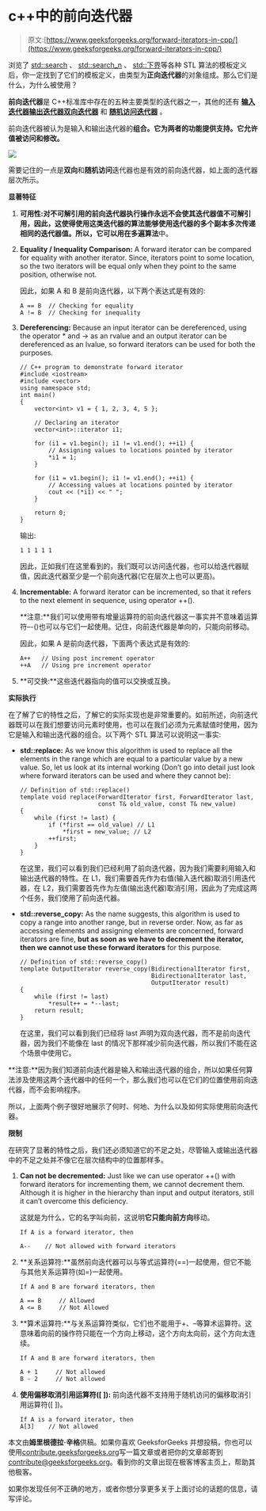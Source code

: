 # c++中的前向迭代器

> 原文:[https://www.geeksforgeeks.org/forward-iterators-in-cpp/](https://www.geeksforgeeks.org/forward-iterators-in-cpp/)

浏览了 [std::search](https://www.geeksforgeeks.org/stdsearch-in-c/) 、 [std::search_n](https://www.geeksforgeeks.org/stdsearch_n-with-example-in-cpp/) 、 [std::下界](https://www.geeksforgeeks.org/stdlower_bound-in-c/)等各种 STL 算法的模板定义后，你一定找到了它们的模板定义，由类型为**正向迭代器**的对象组成。那么它们是什么，为什么被使用？

**前向迭代器**是 C++标准库中存在的五种主要类型的迭代器之一，其他的还有 **[输入迭代器](https://www.geeksforgeeks.org/input-iterators-in-cpp/)****[输出迭代器](https://www.geeksforgeeks.org/output-iterators-c/)****[双向迭代器](https://www.geeksforgeeks.org/bidirectional-iterators-in-cpp/)** 和 **[随机访问迭代器](https://www.geeksforgeeks.org/random-access-iterators-in-cpp/)** 。

前向迭代器被认为是输入和输出迭代器的**组合。它为两者的功能提供支持。它允许值被访问和修改。**

![](img/4ee94c1e4b4b22bb10c8ac1fb40cf559.png)

需要记住的一点是**双向**和**随机访问**迭代器也是有效的前向迭代器，如上面的迭代器层次所示。

**显著特征**

1.  **可用性:**对不可解引用的前向迭代器执行操作永远不会使其迭代器值不可解引用，因此，这使得使用这类迭代器的算法能够使用迭代器的多个副本多次传递相同的迭代器值。所以，它**可以用在多遍算法**中。
2.  **Equality / Inequality Comparison:** A forward iterator can be compared for equality with another iterator. Since, iterators point to some location, so the two iterators will be equal only when they point to the same position, otherwise not.

    因此，如果 A 和 B 是前向迭代器，以下两个表达式是有效的:

    ```
    A == B  // Checking for equality
    A != B  // Checking for inequality

    ```

3.  **Dereferencing:** Because an input iterator can be dereferenced, using the operator * and -> as an rvalue and an output iterator can be dereferenced as an lvalue, so forward iterators can be used for both the purposes.

    ```
    // C++ program to demonstrate forward iterator
    #include <iostream>
    #include <vector>
    using namespace std;
    int main()
    {
        vector<int> v1 = { 1, 2, 3, 4, 5 };

        // Declaring an iterator
        vector<int>::iterator i1;

        for (i1 = v1.begin(); i1 != v1.end(); ++i1) {
            // Assigning values to locations pointed by iterator
            *i1 = 1;
        }

        for (i1 = v1.begin(); i1 != v1.end(); ++i1) {
            // Accessing values at locations pointed by iterator
            cout << (*i1) << " ";
        }

        return 0;
    }
    ```

    输出:

    ```
    1 1 1 1 1

    ```

    因此，正如我们在这里看到的，我们既可以访问迭代器，也可以给迭代器赋值，因此迭代器至少是一个前向迭代器(它在层次上也可以更高)。

4.  **Incrementable:** A forward iterator can be incremented, so that it refers to the next element in sequence, using operator ++().

    **注意:**我们可以使用带有增量运算符的前向迭代器这一事实并不意味着运算符–-()也可以与它们一起使用。记住，向前迭代器是单向的，只能向前移动。

    因此，如果 A 是前向迭代器，下面两个表达式是有效的:

    ```
    A++   // Using post increment operator
    ++A   // Using pre increment operator

    ```

5.  **可交换:**这些迭代器指向的值可以交换或互换。

**实际执行**

在了解了它的特性之后，了解它的实际实现也是非常重要的。如前所述，向前迭代器既可以在我们想要访问元素时使用，也可以在我们必须为元素赋值时使用，因为它是输入和输出迭代器的组合。以下两个 STL 算法可以说明这一事实:

*   **std::replace:** As we know this algorithm is used to replace all the elements in the range which are equal to a particular value by a new value. So, let us look at its internal working (Don’t go into detail just look where forward iterators can be used and where they cannot be):

    ```
    // Definition of std::replace()
    template void replace(ForwardIterator first, ForwardIterator last,
                          const T& old_value, const T& new_value)
    {
        while (first != last) {
            if (*first == old_value) // L1
                *first = new_value; // L2
            ++first;
        }
    }
    ```

    在这里，我们可以看到我们已经利用了前向迭代器，因为我们需要利用输入和输出迭代器的特性。在 L1，我们需要首先作为右值(输入迭代器)取消引用迭代器，在 L2，我们需要首先作为左值(输出迭代器)取消引用，因此为了完成这两个任务，我们使用了前向迭代器。

*   **std::reverse_copy:** As the name suggests, this algorithm is used to copy a range into another range, but in reverse order. Now, as far as accessing elements and assigning elements are concerned, forward iterators are fine, **but as soon as we have to decrement the iterator, then we cannot use these forward iterators** for this purpose.

    ```
    // Definition of std::reverse_copy()
    template OutputIterator reverse_copy(BidirectionalIterator first,
                                         BidirectionalIterator last,
                                         OutputIterator result)
    {
        while (first != last)
            *result++ = *--last;
        return result;
    }
    ```

    在这里，我们可以看到我们已经将 last 声明为双向迭代器，而不是前向迭代器，因为我们不能像在 last 的情况下那样减少前向迭代器，所以我们不能在这个场景中使用它。

**注意:**因为我们知道前向迭代器是输入和输出迭代器的组合，所以如果任何算法涉及使用这两个迭代器中的任何一个，那么我们也可以在它们的位置使用前向迭代器，而不会影响程序。

所以，上面两个例子很好地展示了何时、何地、为什么以及如何实际使用前向迭代器。

**限制**

在研究了显著的特性之后，我们还必须知道它的不足之处，尽管输入或输出迭代器中的不足之处并不像它在层次结构中的位置那样多。

1.  **Can not be decremented:** Just like we can use operator ++() with forward iterators for incrementing them, we cannot decrement them. Although it is higher in the hierarchy than input and output iterators, still it can’t overcome this deficiency.

    这就是为什么，它的名字叫向前，这说明**它只能向前方向**移动。

    ```
    If A is a forward iterator, then

    A--    // Not allowed with forward iterators

    ```

2.  **关系运算符:**虽然前向迭代器可以与等式运算符(==)一起使用，但它不能与其他关系运算符(如=)一起使用。

    ```
    If A and B are forward iterators, then

    A == B     // Allowed
    A <= B     // Not Allowed

    ```

3.  **算术运算符:**与关系运算符类似，它们也不能用于+、–等算术运算符。这意味着向前的操作符只能在一个方向上移动，这个方向太向前，这个方向太连续。

    ```
    If A and B are forward iterators, then

    A + 1     // Not allowed
    B - 2     // Not allowed

    ```

4.  **使用偏移取消引用运算符([ ]):** 前向迭代器不支持用于随机访问的偏移取消引用运算符([ ])。

    ```
    If A is a forward iterator, then
    A[3]    // Not allowed 

    ```

本文由**姆里根德拉·辛格**供稿。如果你喜欢 GeeksforGeeks 并想投稿，你也可以使用[contribute.geeksforgeeks.org](http://www.contribute.geeksforgeeks.org)写一篇文章或者把你的文章邮寄到 contribute@geeksforgeeks.org。看到你的文章出现在极客博客主页上，帮助其他极客。

如果你发现任何不正确的地方，或者你想分享更多关于上面讨论的话题的信息，请写评论。